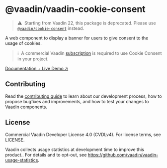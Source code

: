 # @vaadin/vaadin-cookie-consent

> ⚠️&nbsp; Starting from Vaadin 22, this package is deprecated.
> Please use [`@vaadin/cookie-consent`](https://www.npmjs.com/package/@vaadin/cookie-consent) instead.

A web component to display a banner for users to give consent to the usage of cookies.

> ℹ️&nbsp; A commercial Vaadin [subscription](https://vaadin.com/pricing) is required to use Cookie Consent in your project.

[Documentation + Live Demo ↗](https://vaadin.com/docs/latest/components/cookie-consent)

## Contributing

Read the [contributing guide](https://vaadin.com/docs/latest/contributing/overview) to learn about our development process, how to propose bugfixes and improvements, and how to test your changes to Vaadin components.

## License

Commercial Vaadin Developer License 4.0 (CVDLv4). For license terms, see LICENSE.

Vaadin collects usage statistics at development time to improve this product..
For details and to opt-out, see https://github.com/vaadin/vaadin-usage-statistics.
